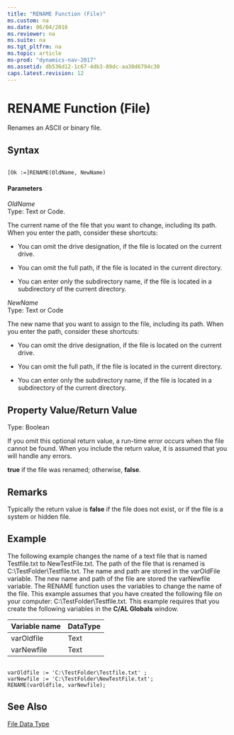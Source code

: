```yaml
---
title: "RENAME Function (File)"
ms.custom: na
ms.date: 06/04/2016
ms.reviewer: na
ms.suite: na
ms.tgt_pltfrm: na
ms.topic: article
ms-prod: "dynamics-nav-2017"
ms.assetid: db536d12-1c67-4db3-89dc-aa30d6794c30
caps.latest.revision: 12
---
```

# RENAME Function (File)
Renames an ASCII or binary file.  
  
## Syntax  
  
```  
  
[Ok :=]RENAME(OldName, NewName)  
```  
  
#### Parameters  
 *OldName*  
 Type: Text or Code.  
  
 The current name of the file that you want to change, including its path. When you enter the path, consider these shortcuts:  
  
-   You can omit the drive designation, if the file is located on the current drive.  
  
-   You can omit the full path, if the file is located in the current directory.  
  
-   You can enter only the subdirectory name, if the file is located in a subdirectory of the current directory.  
  
 *NewName*  
 Type: Text or Code  
  
 The new name that you want to assign to the file, including its path. When you enter the path, consider these shortcuts:  
  
-   You can omit the drive designation, if the file is located on the current drive.  
  
-   You can omit the full path, if the file is located in the current directory.  
  
-   You can enter only the subdirectory name, if the file is located in a subdirectory of the current directory.  
  
## Property Value/Return Value  
 Type: Boolean  
  
 If you omit this optional return value, a run\-time error occurs when the file cannot be found. When you include the return value, it is assumed that you will handle any errors.  
  
 **true** if the file was renamed; otherwise, **false**.  
  
## Remarks  
 Typically the return value is **false** if the file does not exist, or if the file is a system or hidden file.  
  
## Example  
 The following example changes the name of a text file that is named Testfile.txt to NewTestFile.txt. The path of the file that is renamed is C:\\TestFolder\\Testfile.txt. The name and path are stored in the varOldFile variable. The new name and path of the file are stored the varNewfile variable. The RENAME function uses the variables to change the name of the file. This example assumes that you have created the following file on your computer: C:\\TestFolder\\Testfile.txt. This example requires that you create the following variables in the **C/AL Globals** window.  
  
|Variable name|DataType|  
|-------------------|--------------|  
|varOldfile|Text|  
|varNewfile|Text|  
  
```  
  
varOldfile := 'C:\TestFolder\Testfile.txt' ;  
varNewfile := 'C:\TestFolder\NewTestFile.txt';  
RENAME(varOldfile, varNewfile);  
```  
  
## See Also  
 [File Data Type](File-Data-Type.md)